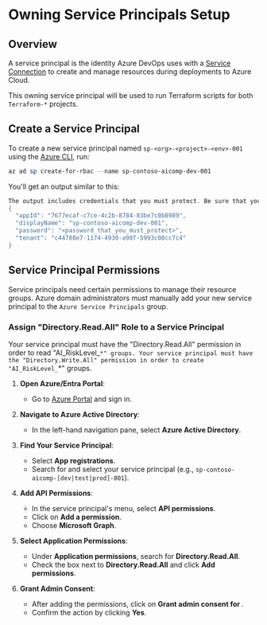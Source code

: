 # Owning Service Principals Setup

## Overview

A service principal is the identity Azure DevOps uses with a [Service Connection](https://learn.microsoft.com/en-us/azure/DevOps/pipelines/library/service-endpoints?view=azure-DevOps&tabs=yaml) to create and manage resources during deployments to Azure Cloud.

This owning service principal will be used to run Terraform scripts for both `Terraform-*` projects.

## Create a Service Principal

To create a new service principal named `sp-<org>-<project>-<env>-001` using the [Azure CLI](https://learn.microsoft.com/en-us/cli/azure/), run:

```PowerShell
az ad sp create-for-rbac --name sp-contoso-aicomp-dev-001
```

You'll get an output similar to this:

```PowerShell
The output includes credentials that you must protect. Be sure that you do not include these credentials in your code or check the credentials into your source control. For more information, see https://aka.ms/azadsp-cli
{
  "appId": "7677ecaf-c7ce-4c2b-8784-83be7c0b8989",
  "displayName": "sp-contoso-aicomp-dev-001",
  "password": "<password_that_you_must_protect>",
  "tenant": "c44788e7-1174-4930-a98f-5993c08cc7c4"
}
```

## Service Principal Permissions

Service principals need certain permissions to manage their resource groups. Azure domain administrators must manually add your new service principal to the `Azure Service Principals` group.

### Assign "Directory.Read.All" Role to a Service Principal

Your service principal must have the "Directory.Read.All" permission in order to read "AI_RiskLevel_`*" groups.
Your service principal must have the "Directory.Write.All" permission in order to create "AI_RiskLevel_`*" groups.

1. **Open Azure/Entra Portal**:
   - Go to [Azure Portal](https://portal.azure.com/) and sign in.

2. **Navigate to Azure Active Directory**:
   - In the left-hand navigation pane, select **Azure Active Directory**.

3. **Find Your Service Principal**:
   - Select **App registrations**.
   - Search for and select your service principal (e.g., `sp-contoso-aicomp-[dev|test|prod]-001`).

4. **Add API Permissions**:
   - In the service principal's menu, select **API permissions**.
   - Click on **Add a permission**.
   - Choose **Microsoft Graph**.

5. **Select Application Permissions**:
   - Under **Application permissions**, search for **Directory.Read.All**.
   - Check the box next to **Directory.Read.All** and click **Add permissions**.

6. **Grant Admin Consent**:
   - After adding the permissions, click on **Grant admin consent for <Your Organization>**.
   - Confirm the action by clicking **Yes**.
